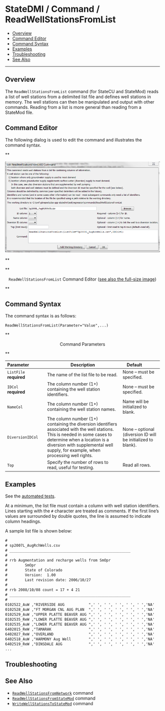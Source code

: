# StateDMI / Command / ReadWellStationsFromList #

* [Overview](#overview)
* [Command Editor](#command-editor)
* [Command Syntax](#command-syntax)
* [Examples](#examples)
* [Troubleshooting](#troubleshooting)
* [See Also](#see-also)

-------------------------

## Overview ##

The `ReadWellStationsFromList` command (for StateCU and StateMod)
reads a list of well stations from a delimited list file and defines well stations in memory.
The well stations can then be manipulated and output with other commands.
Reading from a list is more general than reading from a StateMod file.

## Command Editor ##

The following dialog is used to edit the command and illustrates the command syntax.

**<p style="text-align: center;">
![ReadWellStationsFromList](ReadWellStationsFromList.png)
</p>**

**<p style="text-align: center;">
`ReadWellStationsFromList` Command Editor (<a href="../ReadWellStationsFromList.png">see also the full-size image</a>)
</p>**

## Command Syntax ##

The command syntax is as follows:

```text
ReadWellStationsFromList(Parameter="Value",...)
```
**<p style="text-align: center;">
Command Parameters
</p>**

| **Parameter**&nbsp;&nbsp;&nbsp;&nbsp;&nbsp;&nbsp;&nbsp;&nbsp;&nbsp;&nbsp;&nbsp;&nbsp; | **Description** | **Default**&nbsp;&nbsp;&nbsp;&nbsp;&nbsp;&nbsp;&nbsp;&nbsp;&nbsp;&nbsp; |
| --------------|-----------------|----------------- |
| `ListFile`<br>**required** | The name of the list file to be read. | None – must be specified. |
| `IDCol`<br>**required** | The column number (1+) containing the well station identifiers. | None – must be specified. |
| `NameCol` | The column number (1+) containing the well station names. | Name will be initialized to blank. |
| `DiversionIDCol` | The column number (1+) containing the diversion identifiers associated with the well stations.  This is needed in some cases to determine when a location is a diversion with supplemental well supply, for example, when processing well rights. | None – optional (diversion ID will be initialized to blank). |
| `Top` | Specify the number of rows to read, useful for testing. | Read all rows. |

## Examples ##

See the [automated tests](https://github.com/OpenCDSS/cdss-app-statedmi-test/tree/master/test/regression/commands/ReadWellStationsFromStateMod).

At a minimum, the list file must contain a column with well station identifiers.
Lines starting with the `#` character are treated as comments.
If the first line’s values are surrounded by double quotes, the line is assumed to indicate column headings.

A sample list file is shown below:

```
#
# sp2007L_AugRchWells.csv
# _______________________________________________________
#
# rrb Augmentation and recharge wells from SmOpr
#        SmOpr
#        State of Colorado
#        Version:  1.00
#        Last revision date: 2006/10/27
#
# rrb 2008/10/08 count = 17 + 4 21
# _______________________________________________________
#
0102522_AuW ,"RIVERSIDE AUG           ",' ', ' ', ' ', ' ', ' ','NA'
0102528_AuW ,"FT MORGAN CNL AUG PLAN  ",' ', ' ', ' ', ' ', ' ','NA'
0102529_AuW ,"UPPER PLATTE BEAVER AUG ",' ', ' ', ' ', ' ', ' ','NA'
0102535_ReW ,"LOWER PLATTE BEAVER AUG ",' ', ' ', ' ', ' ', ' ','NA'
0102535_AuW ,"LOWER PLATTE BEAVER AUG ",' ', ' ', ' ', ' ', ' ','NA'
6402015_ReW ,"TAMARAK                 ",' ', ' ', ' ', ' ', ' ','NA'
6402027_ReW ,"OVERLAND                ",' ', ' ', ' ', ' ', ' ','NA'
6402518_AuW ,"HARMONY Aug Well        ",' ', ' ', ' ', ' ', ' ','NA'
6402519_ReW ,"DINSDALE AUG            ",' ', ' ', ' ', ' ', ' ','NA'
...
```

## Troubleshooting ##

## See Also ##

* [`ReadWellStationsFromNetwork`](../ReadWellStationsFromNetwork/ReadWellStationsFromNetwork.md) command
* [`ReadWellStationsFromStateMod`](../ReadWellStationsFromStateMod/ReadWellStationsFromStateMod.md) command
* [`WriteWellStationsToStateMod`](../WriteWellStationsToStateMod/WriteWellStationsToStateMod.md) command

